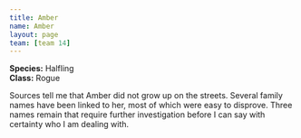 ```yaml
---
title: Amber
name: Amber
layout: page
team: [team 14]
---
```


**Species:** Halfling  
**Class:** Rogue  

Sources tell me that Amber did not grow up on the streets. Several family names have been linked to her, most of which were easy to disprove. Three names remain that require further investigation before I can say with certainty who I am dealing with.
